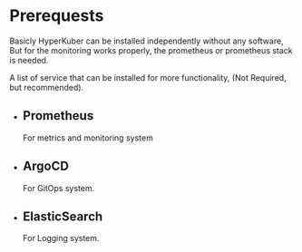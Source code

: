# Prerequests

Basicly HyperKuber can be installed independently without any software, But for the monitoring works properly, the prometheus or prometheus stack is needed. 

A list of service that can be installed for more functionality, (Not Required, but recommended).

+ ## Prometheus
  For metrics and monitoring system


+ ## ArgoCD
   For GitOps system.
+ ## ElasticSearch
  For Logging system.




